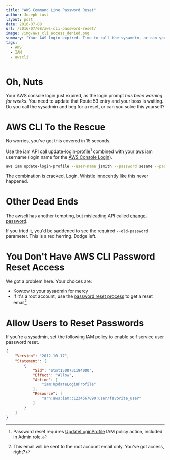 ```yaml
---
title: "AWS Command Line Password Reset"
author: Joseph Lust
layout: post
date: 2016-07-08
url: /2016/07/08/aws-cli-password-reset/
image: /img/aws_cli_access_denied.png
summary: "Your AWS login expired. Time to call the sysamdin, or can you solo this one?"
tags:
  - AWS
  - IAM
  - awscli
---
```


# Oh, Nuts
Your AWS console login just expired, as the login prompt *has been warning for weeks*. You need to update that Route 53 entry and your boss is waiting. Do you call the sysadmin and beg for a reset, or can you solve this yourself?

# AWS CLI To the Rescue
No worries, you've got this covered in 15 seconds.

Use the iam API call [update-login-profile][10][^2] combined with your aws iam username (login name for the [AWS Console Login][12]). 

```bash
aws iam update-login-profile --user-name jsmith --password sesame --password-reset-required
```

The combination is cracked. Login. Whistle innocently like this never happened.

# Other Dead Ends

The awscli has another tempting, but misleading API called [change-password][13].

If you tried it, you'd be saddened to see the required `--old-password` parameter. This is a red herring. Dodge left.

# You Don't Have AWS CLI Password Reset Access
We got a problem here. Your choices are:

- Kowtow to your sysadmin for mercy
- If it's a root account, use the [password reset process][14] to get a reset email[^1]

# Allow Users to Reset Passwords

If you're a sysadmin, set the following IAM policy to enable self service user password reset.

```json
{
    "Version": "2012-10-17",
    "Statement": [
        {
            "Sid": "Stmt1500731194000",
            "Effect": "Allow",
            "Action": [
                "iam:UpdateLoginProfile"
            ],
            "Resource": [
                "arn:aws:iam::1234567890:user/favorite_user"
            ]
        }
    ]
}
```

 [^1]: This email will be sent to the root account email only. You've got access, right?
 [^2]: Password reset requires [UpdateLoginProfile][11] IAM policy action, included in Admin role.

 [10]: https://docs.aws.amazon.com/cli/latest/reference/iam/update-login-profile.html
 [11]: https://docs.aws.amazon.com/IAM/latest/APIReference/API_UpdateLoginProfile.html
 [12]: https://console.aws.amazon.com/
 [13]: https://docs.aws.amazon.com/cli/latest/reference/iam/change-password.html
 [14]: https://www.amazon.com/ap/forgotpassword?openid.pape.preferred_auth_policies=MultifactorPhysical&openid.pape.max_auth_age=0&openid.return_to=https%3A%2F%2Fsignin.aws.amazon.com%2Foauth%3Fresponse_type%3Dcode%26client_id%3Darn%253Aaws%253Aiam%253A%253A015428540659%253Auser%252Fhomepage%26redirect_uri%3Dhttps%253A%252F%252Fconsole.aws.amazon.com%252Fconsole%252Fhome%253Fstate%253DhashArgs%252523%2526isauthcode%253Dtrue%26noAuthCookie%3Dtrue&prevRID=14XBRCDW9RJD7GXZ9KTP&openid.identity=http%3A%2F%2Fspecs.openid.net%2Fauth%2F2.0%2Fidentifier_select&openid.assoc_handle=aws&openid.mode=checkid_setup&openid.ns.pape=http%3A%2F%2Fspecs.openid.net%2Fextensions%2Fpape%2F1.0&openid.claimed_id=http%3A%2F%2Fspecs.openid.net%2Fauth%2F2.0%2Fidentifier_select&pageId=aws.ssop&openid.ns=http%3A%2F%2Fspecs.openid.net%2Fauth%2F2.0
 
